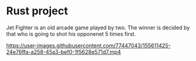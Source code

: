 # Rust project

Jet Fighter is an old arcade game played by two. The winner is decided by that who is going to shot his opponenet 5 times first.

https://user-images.githubusercontent.com/77447043/155611425-24e76ffa-a258-45a3-bef0-1f5628e571d7.mp4
